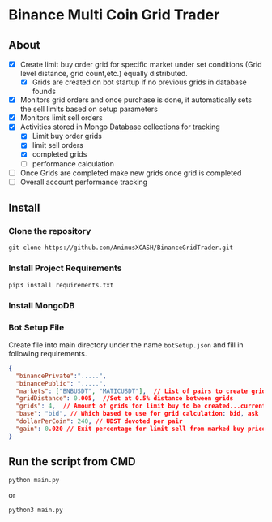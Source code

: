 # Binance Multi Coin Grid Trader

## About

- [x] Create limit buy order grid for specific market under set conditions (Grid level distance, grid count,etc.) equally distributed.
  - [x] Grids are created on bot startup if no previous grids in database founds
- [x] Monitors grid orders and once purchase is done, it automatically sets the sell limits based on setup parameters
- [x] Monitors limit sell orders 
- [x] Activities stored in Mongo Database collections for tracking
  - [x] Limit buy order grids
  - [x] limit sell orders
  - [x] completed grids
  - [ ] performance calculation
- [ ] Once Grids are completed make new grids once grid is completed
- [ ] Overall account performance tracking

## Install  

### Clone the repository
```buildoutcfg
git clone https://github.com/AnimusXCASH/BinanceGridTrader.git
```
### Install Project Requirements
```
pip3 install requirements.txt
```

### Install MongoDB

### Bot Setup File
Create file into main directory under the name `botSetup.json` and fill in following requirements.

```json
{
  "binancePrivate":".....",
  "binancePublic": ".....",
  "markets": ["BNBUSDT", "MATICUSDT"],  // List of pairs to create grid
  "gridDistance": 0.005,  //Set at 0.5% distance between grids
  "grids": 4,  // Amount of grids for limit buy to be created...currently 4
  "base": "bid", // Which based to use for grid calculation: bid, ask
  "dollarPerCoin": 240, // UDST devoted per pair
  "gain": 0.020 // Exit percentage for limit sell from marked buy price
}

```

## Run the script from CMD 
```
python main.py
```
or
```
python3 main.py
```
